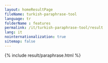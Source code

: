 ```yaml
---
layout: homeResultPage
fileName: turkish-paraphrase-tool
language: tr
folderName : features
permalink: /it/turkish-paraphrase-tool/result
lang: it
nointernationalization: true
sitemap: false
---
```

{% include result/paraphrase.html %}

<script src="/js/result/paraprashing.js" data-foldername="{{page.folderName}}" data-lang="{{page.lang}}"></script>